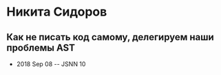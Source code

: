 # Никита Сидоров

## Как не писать код самому, делегируем наши проблемы AST
- 2018 Sep 08 -- JSNN 10    
